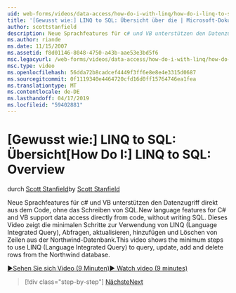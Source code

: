 ```yaml
---
uid: web-forms/videos/data-access/how-do-i-with-linq/how-do-i-linq-to-sql-overview
title: '[Gewusst wie:] LINQ to SQL: Übersicht über die | Microsoft-Dokumentation'
author: scottstanfield
description: Neue Sprachfeatures für c# und VB unterstützen den Datenzugriff direkt aus dem Code, ohne das Schreiben von SQL. Dieses Video zeigt die minimalen Schritte zur Verwendung von LINQ (Language "int"...
ms.author: riande
ms.date: 11/15/2007
ms.assetid: f8d01146-8048-4750-a43b-aae53e3bd5f6
msc.legacyurl: /web-forms/videos/data-access/how-do-i-with-linq/how-do-i-linq-to-sql-overview
msc.type: video
ms.openlocfilehash: 56dda72b8cadcef4449f3ff6e8e8e4e3315d0687
ms.sourcegitcommit: 0f1119340e4464720cfd16d0ff15764746ea1fea
ms.translationtype: MT
ms.contentlocale: de-DE
ms.lasthandoff: 04/17/2019
ms.locfileid: "59402881"
---
```

# <a name="how-do-i-linq-to-sql-overview"></a><span data-ttu-id="f9b95-104">[Gewusst wie:] LINQ to SQL: Übersicht</span><span class="sxs-lookup"><span data-stu-id="f9b95-104">[How Do I:] LINQ to SQL: Overview</span></span>

<span data-ttu-id="f9b95-105">durch [Scott Stanfield](https://github.com/scottstanfield)</span><span class="sxs-lookup"><span data-stu-id="f9b95-105">by [Scott Stanfield](https://github.com/scottstanfield)</span></span>

<span data-ttu-id="f9b95-106">Neue Sprachfeatures für c# und VB unterstützen den Datenzugriff direkt aus dem Code, ohne das Schreiben von SQL.</span><span class="sxs-lookup"><span data-stu-id="f9b95-106">New language features for C# and VB support data access directly from code, without writing SQL.</span></span> <span data-ttu-id="f9b95-107">Dieses Video zeigt die minimalen Schritte zur Verwendung von LINQ (Language Integrated Query), Abfragen, aktualisieren, hinzufügen und Löschen von Zeilen aus der Northwind-Datenbank.</span><span class="sxs-lookup"><span data-stu-id="f9b95-107">This video shows the minimum steps to use LINQ (Language Integrated Query) to query, update, add and delete rows from the Northwind database.</span></span>

[<span data-ttu-id="f9b95-108">&#9654;Sehen Sie sich Video (9 Minuten)</span><span class="sxs-lookup"><span data-stu-id="f9b95-108">&#9654; Watch video (9 minutes)</span></span>](https://channel9.msdn.com/Blogs/ASP-NET-Site-Videos/how-do-i-linq-to-sql-overview)

> [!div class="step-by-step"]
> [<span data-ttu-id="f9b95-109">Nächste</span><span class="sxs-lookup"><span data-stu-id="f9b95-109">Next</span></span>](how-do-i-linq-to-sql-data-model.md)
